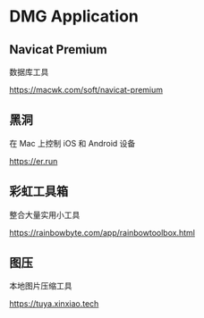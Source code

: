 # DMG Application

## Navicat Premium

数据库工具

https://macwk.com/soft/navicat-premium

## 黑洞

在 Mac 上控制 iOS 和 Android 设备

https://er.run

## 彩虹工具箱

整合大量实用小工具

https://rainbowbyte.com/app/rainbowtoolbox.html

## 图压

本地图片压缩工具

https://tuya.xinxiao.tech
